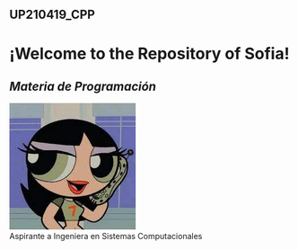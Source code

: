## UP210419_CPP
# ¡Welcome to the Repository of Sofia!
## ***Materia de Programación***

![Imagen](/imagenes/descarga.jpeg)
<br>
Aspirante a Ingeniera en Sistemas Computacionales
